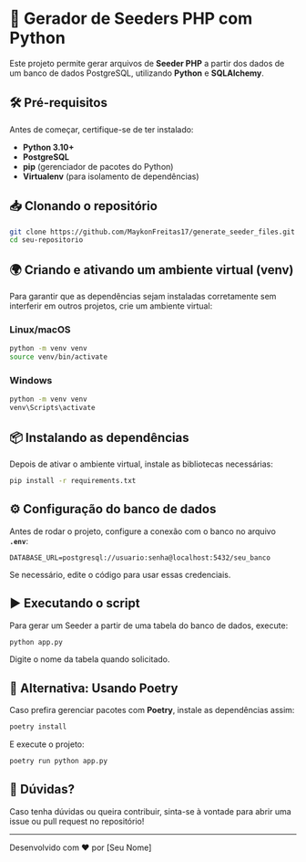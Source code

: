 # 🚀 Gerador de Seeders PHP com Python

Este projeto permite gerar arquivos de **Seeder PHP** a partir dos dados de um banco de dados PostgreSQL, utilizando **Python** e **SQLAlchemy**.

## 🛠️ Pré-requisitos
Antes de começar, certifique-se de ter instalado:
- **Python 3.10+**
- **PostgreSQL**
- **pip** (gerenciador de pacotes do Python)
- **Virtualenv** (para isolamento de dependências)

## 📥 Clonando o repositório
```bash
git clone https://github.com/MaykonFreitas17/generate_seeder_files.git
cd seu-repositorio
```

## 🌍 Criando e ativando um ambiente virtual (venv)
Para garantir que as dependências sejam instaladas corretamente sem interferir em outros projetos, crie um ambiente virtual:

### **Linux/macOS**
```bash
python -m venv venv
source venv/bin/activate
```

### **Windows**
```bash
python -m venv venv
venv\Scripts\activate
```

## 📦 Instalando as dependências
Depois de ativar o ambiente virtual, instale as bibliotecas necessárias:
```bash
pip install -r requirements.txt
```

## ⚙️ Configuração do banco de dados
Antes de rodar o projeto, configure a conexão com o banco no arquivo **`.env`**:

```
DATABASE_URL=postgresql://usuario:senha@localhost:5432/seu_banco
```

Se necessário, edite o código para usar essas credenciais.

## ▶️ Executando o script
Para gerar um Seeder a partir de uma tabela do banco de dados, execute:
```bash
python app.py
```
Digite o nome da tabela quando solicitado.

## 🚀 Alternativa: Usando Poetry
Caso prefira gerenciar pacotes com **Poetry**, instale as dependências assim:
```bash
poetry install
```
E execute o projeto:
```bash
poetry run python app.py
```

## 🎯 Dúvidas?
Caso tenha dúvidas ou queira contribuir, sinta-se à vontade para abrir uma issue ou pull request no repositório!

---
Desenvolvido com ❤️ por [Seu Nome]

